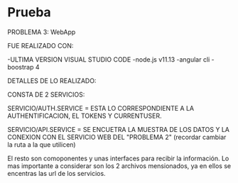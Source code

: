 # Prueba
PROBLEMA 3: WebApp

FUE REALIZADO CON:

-ULTIMA VERSION VISUAL STUDIO CODE
-node.js v11.13
-angular cli
-boostrap 4


DETALLES DE LO REALIZADO:

CONSTA DE 2 SERVICIOS:

SERVICIO/AUTH.SERVICE  =  ESTA LO CORRESPONDIENTE A LA AUTHENTIFICACION, EL TOKENS
                          Y CURRENTUSER.

SERVICIO/API.SERVICE   =  SE ENCUETRA LA MUESTRA DE LOS DATOS Y LA CONEXION CON EL SERVICIO
                          WEB DEL "PROBLEMA 2" (recordar cambiar la ruta a la que utilicen)

El resto son comoponentes y unas interfaces para recibir la información. Lo mas importante a considerar
son los 2 archivos mensionados, ya en ellos se encentras las url de los servicios.

